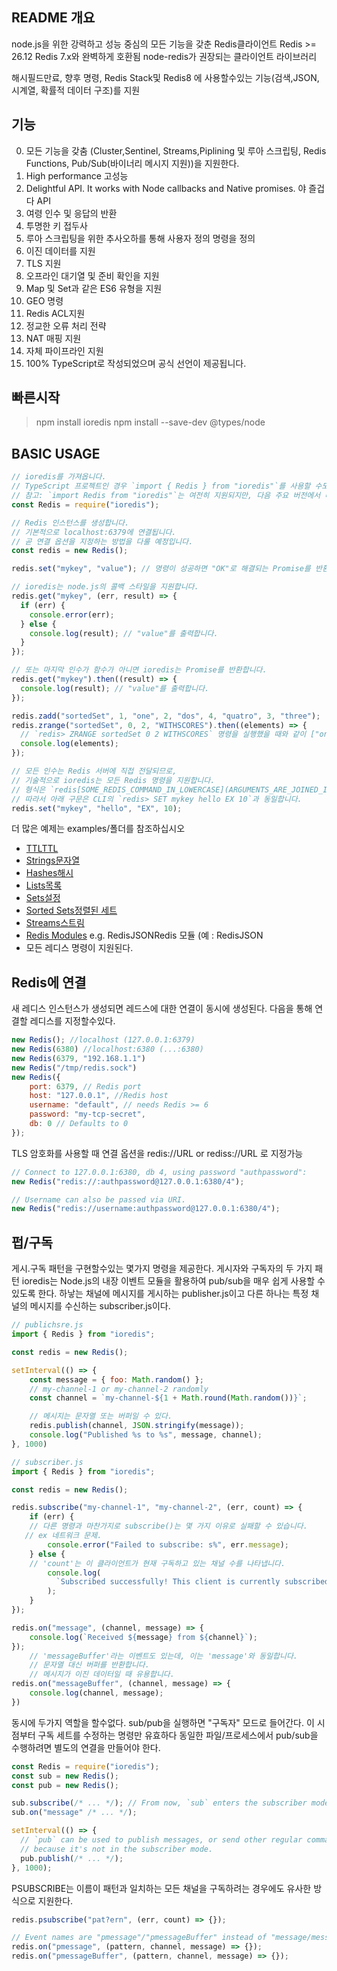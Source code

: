## README 개요
node.js을 위한 강력하고 성능 중심의 모든 기능을 갖춘 Redis클라이언트
Redis >= 26.12 Redis 7.x와 완벽하게 호환됨
node-redis가 권장되는 클라이언트 라이브러리

해시필드만료, 향후 명령, Redis Stack및 Redis8 에 사용할수있는 기능(검색,JSON,시계열, 확률적 데이터 구조)를 지원

## 기능
0. 모든 기능을 갖춤 (Cluster,Sentinel, Streams,Piplining 및 루아 스크립팅, Redis Functions, Pub/Sub(바이너리 메시지 지원))을 지원한다.
1. High performance 고성능
2. Delightful API. It works with Node callbacks and Native promises. 야 즐겁다 API
3. 여령 인수 및 응답의 반환
4. 투명한 키 접두사
5. 루아 스크립팅을 위한 추사오하를 통해 사용자 정의 명령을 정의
6. 이진 데이터를 지원
7. TLS 지원
8. 오프라인 대기열 및 준비 확인을 지원
9. Map 및 Set과 같은 ES6 유형을 지원
10. GEO 명령
11. Redis ACL지원
12. 정교한 오류 처리 전략
13. NAT 매핑 지원
14. 자체 파이프라인 지원
15. 100% TypeScript로 작성되었으며 공식 선언이 제공됩니다.

## 빠른시작
> npm install ioredis
> npm install --save-dev @types/node

## BASIC USAGE
```js
// ioredis를 가져옵니다.
// TypeScript 프로젝트인 경우 `import { Redis } from "ioredis"`를 사용할 수도 있습니다.
// 참고: `import Redis from "ioredis"`는 여전히 지원되지만, 다음 주요 버전에서 더 이상 사용되지 않을 것입니다.
const Redis = require("ioredis");

// Redis 인스턴스를 생성합니다.
// 기본적으로 localhost:6379에 연결됩니다.
// 곧 연결 옵션을 지정하는 방법을 다룰 예정입니다.
const redis = new Redis();

redis.set("mykey", "value"); // 명령이 성공하면 "OK"로 해결되는 Promise를 반환합니다.

// ioredis는 node.js의 콜백 스타일을 지원합니다.
redis.get("mykey", (err, result) => {
  if (err) {
    console.error(err);
  } else {
    console.log(result); // "value"를 출력합니다.
  }
});

// 또는 마지막 인수가 함수가 아니면 ioredis는 Promise를 반환합니다.
redis.get("mykey").then((result) => {
  console.log(result); // "value"를 출력합니다.
});

redis.zadd("sortedSet", 1, "one", 2, "dos", 4, "quatro", 3, "three");
redis.zrange("sortedSet", 0, 2, "WITHSCORES").then((elements) => {
  // `redis> ZRANGE sortedSet 0 2 WITHSCORES` 명령을 실행했을 때와 같이 ["one", "1", "dos", "2", "three", "3"]이 반환됩니다.
  console.log(elements);
});

// 모든 인수는 Redis 서버에 직접 전달되므로,
// 기술적으로 ioredis는 모든 Redis 명령을 지원합니다.
// 형식은 `redis[SOME_REDIS_COMMAND_IN_LOWERCASE](ARGUMENTS_ARE_JOINED_INTO_COMMAND_STRING)`입니다.
// 따라서 아래 구문은 CLI의 `redis> SET mykey hello EX 10`과 동일합니다.
redis.set("mykey", "hello", "EX", 10);
```

더 많은 예제는 examples/폴더를 참조하십시오
- [TTLTTL](https://github.com/redis/ioredis/blob/main/examples/ttl.js)
- [Strings문자열](https://github.com/redis/ioredis/blob/main/examples/string.js)
- [Hashes해시](https://github.com/redis/ioredis/blob/main/examples/hash.js)
- [Lists목록](https://github.com/redis/ioredis/blob/main/examples/list.js)
- [Sets설정](https://github.com/redis/ioredis/blob/main/examples/set.js)
- [Sorted Sets정렬된 세트](https://github.com/redis/ioredis/blob/main/examples/zset.js)
- [Streams스트림](https://github.com/redis/ioredis/blob/main/examples/stream.js)
- [Redis Modules](https://github.com/redis/ioredis/blob/main/examples/module.js) e.g. RedisJSONRedis 모듈 (예 : RedisJSON
- 모든 레디스 명령이 지원된다.

## Redis에 연결
새 레디스 인스턴스가 생성되면
레드스에 대한 연결이 동시에 생성된다.
다음을 통해 연결할 레디스를 지정할수있다.
```js
new Redis(); //localhost (127.0.0.1:6379)
new Redis(6380) //localhost:6380 (...:6380)
new Redis(6379, "192.168.1.1")
new Redis("/tmp/redis.sock")
new Redis({
	port: 6379, // Redis port
	host: "127.0.0.1", //Redis host
	username: "default", // needs Redis >= 6
	password: "my-tcp-secret",
	db: 0 // Defaults to 0
});
```
TLS 암호화를 사용할 때 연결 옵션을 redis://URL or rediss://URL 로 지정가능
```js
// Connect to 127.0.0.1:6380, db 4, using password "authpassword":
new Redis("redis://:authpassword@127.0.0.1:6380/4");

// Username can also be passed via URI.
new Redis("redis://username:authpassword@127.0.0.1:6380/4");
```

## 펍/구독
게시.구독 패턴을 구현할수있는 몇가지 명령을 제공한다.
게시자와 구독자의 두 가지 패턴
ioredis는 Node.js의 내장 이벤트 모듈을 활용하여 pub/sub을 매우 쉽게 사용할 수 있도록 한다. 하낳는 채널에 메시지를 게시하는 publisher.js이고 다른 하나는 특정 채널의 메시지를 수신하는 subscriber.js이다.
```js
// publichsre.js
import { Redis } from "ioredis";

const redis = new Redis();

setInterval(() => {
	const message = { foo: Math.random() };
	// my-channel-1 or my-channel-2 randomly
	const channel = `my-channel-${1 + Math.round(Math.random())}`;

	// 메시지는 문자열 또는 버퍼일 수 있다.
	redis.publish(channel, JSON.stringify(message));
	console.log("Published %s to %s", message, channel);
}, 1000)
```
```js
// subscriber.js
import { Redis } from "ioredis";

const redis = new Redis();

redis.subscribe("my-channel-1", "my-channel-2", (err, count) => {
	if (err) {
	// 다른 명령과 마찬가지로 subscribe()는 몇 가지 이유로 실패할 수 있습니다.
   // ex 네트워크 문제.
		console.error("Failed to subscribe: s%", err.message);	
	} else {
	// 'count'는 이 클라이언트가 현재 구독하고 있는 채널 수를 나타냅니다.
		console.log(
	      `Subscribed successfully! This client is currently subscribed to ${count} channels.`
		);
	}
});

redis.on("message", (channel, message) => {
	console.log(`Received ${message} from ${channel}`);
});
	// 'messageBuffer'라는 이벤트도 있는데, 이는 'message'와 동일합니다.
	// 문자열 대신 버퍼를 반환합니다.
	// 메시지가 이진 데이터일 때 유용합니다.
redis.on("messageBuffer", (channel, message) => {
	console.log(channel, message);
})
```
동시에 두가지 역할을 할수없다. sub/pub을 실행하면 "구독자" 모드로 들어간다. 이 시점부터 구독 세트를 수정하는 명령만 유효하다
동일한 파일/프로세스에서 pub/sub을 수행하려면 별도의 연결을 만들어야 한다.
```js
const Redis = require("ioredis");
const sub = new Redis();
const pub = new Redis();

sub.subscribe(/* ... */); // From now, `sub` enters the subscriber mode.
sub.on("message" /* ... */);

setInterval(() => {
  // `pub` can be used to publish messages, or send other regular commands (e.g. `hgetall`)
  // because it's not in the subscriber mode.
  pub.publish(/* ... */);
}, 1000);
```

PSUBSCRIBE는 이름이 패턴과 일치하는 모든 채널을 구독하려는 경우에도 유사한 방식으로 지원한다.
```js
redis.psubscribe("pat?ern", (err, count) => {});

// Event names are "pmessage"/"pmessageBuffer" instead of "message/messageBuffer".
redis.on("pmessage", (pattern, channel, message) => {});
redis.on("pmessageBuffer", (pattern, channel, message) => {});
```

